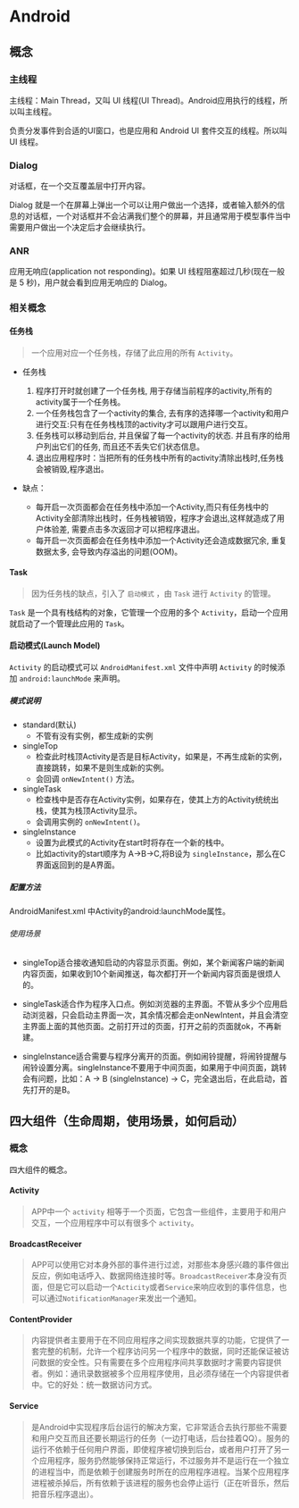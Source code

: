 # Android

## 概念

### 主线程

主线程：Main Thread，又叫 UI 线程(UI Thread)。Android应用执行的线程，所以叫主线程。

负责分发事件到合适的UI窗口，也是应用和 Android UI 套件交互的线程。所以叫 UI 线程。

### Dialog

对话框，在一个交互覆盖层中打开内容。

Dialog 就是一个在屏幕上弹出一个可以让用户做出一个选择，或者输入额外的信息的对话框，一个对话框并不会沾满我们整个的屏幕，并且通常用于模型事件当中需要用户做出一个决定后才会继续执行。

### ANR

应用无响应(application not responding)。如果 UI 线程阻塞超过几秒(现在一般是 5 秒)，用户就会看到应用无响应的 Dialog。

### 相关概念

#### 任务栈

> 一个应用对应一个任务栈，存储了此应用的所有 `Activity`。

- 任务栈
    1. 程序打开时就创建了一个任务栈, 用于存储当前程序的activity,所有的activity属于一个任务栈。 
    2. 一个任务栈包含了一个activity的集合, 去有序的选择哪一个activity和用户进行交互:只有在任务栈栈顶的activity才可以跟用户进行交互。 
    3. 任务栈可以移动到后台, 并且保留了每一个activity的状态. 并且有序的给用户列出它们的任务, 而且还不丢失它们状态信息。 
    4. 退出应用程序时：当把所有的任务栈中所有的activity清除出栈时,任务栈会被销毁,程序退出。

- 缺点：
    - 每开启一次页面都会在任务栈中添加一个Activity,而只有任务栈中的Activity全部清除出栈时，任务栈被销毁，程序才会退出,这样就造成了用户体验差, 需要点击多次返回才可以把程序退出。 
    - 每开启一次页面都会在任务栈中添加一个Activity还会造成数据冗余, 重复数据太多, 会导致内存溢出的问题(OOM)。

#### Task

> 因为任务栈的缺点，引入了 `启动模式` ，由 `Task` 进行 `Activity` 的管理。

`Task` 是一个具有栈结构的对象，它管理一个应用的多个 `Activity`，启动一个应用就启动了一个管理此应用的 `Task`。

#### 启动模式(Launch Model)

`Activity` 的启动模式可以 `AndroidManifest.xml` 文件中声明 `Activity` 的时候添加 `android:launchMode` 来声明。

##### 模式说明

- standard(默认)
    - 不管有没有实例，都生成新的实例
- singleTop
    - 检查此时栈顶Activity是否是目标Activity，如果是，不再生成新的实例，直接跳转，如果不是则生成新的实例。
    - 会回调 `onNewIntent()` 方法。
- singleTask
    - 检查栈中是否存在Activity实例，如果存在，使其上方的Activity统统出栈，使其为栈顶Activity显示。
    - 会调用实例的 `onNewIntent()`。
- singleInstance
    - 设置为此模式的Activity在start时将存在一个新的栈中。
    - 比如activity的start顺序为 A->B->C,将B设为 `singleInstance`，那么在C界面返回到的是A界面。

##### 配置方法

AndroidManifest.xml 中Activity的android:launchMode属性。

###### 使用场景
 
- singleTop适合接收通知启动的内容显示页面。例如，某个新闻客户端的新闻内容页面，如果收到10个新闻推送，每次都打开一个新闻内容页面是很烦人的。

- singleTask适合作为程序入口点。例如浏览器的主界面。不管从多少个应用启动浏览器，只会启动主界面一次，其余情况都会走onNewIntent，并且会清空主界面上面的其他页面。之前打开过的页面，打开之前的页面就ok，不再新建。

- singleInstance适合需要与程序分离开的页面。例如闹铃提醒，将闹铃提醒与闹铃设置分离。singleInstance不要用于中间页面，如果用于中间页面，跳转会有问题，比如：A -> B (singleInstance) -> C，完全退出后，在此启动，首先打开的是B。


## 四大组件（生命周期，使用场景，如何启动）

### 概念

四大组件的概念。

#### Activity

> APP中一个 `activity` 相等于一个页面，它包含一些组件，主要用于和用户交互，一个应用程序中可以有很多个 `activity`。

#### BroadcastReceiver

> APP可以使用它对本身外部的事件进行过滤，对那些本身感兴趣的事件做出反应，例如电话呼入、数据网络连接时等。`BroadcastReceiver`本身没有页面，但是它可以启动一个`Acticity`或者`Service`来响应收到的事件信息，也可以通过`NotificationManager`来发出一个通知。

#### ContentProvider

> 内容提供者主要用于在不同应用程序之间实现数据共享的功能，它提供了一套完整的机制，允许一个程序访问另一个程序中的数据，同时还能保证被访问数据的安全性。只有需要在多个应用程序间共享数据时才需要内容提供者。例如：通讯录数据被多个应用程序使用，且必须存储在一个内容提供者中。它的好处：统一数据访问方式。

#### Service

> 是Android中实现程序后台运行的解决方案，它非常适合去执行那些不需要和用户交互而且还要长期运行的任务（一边打电话，后台挂着QQ）。服务的运行不依赖于任何用户界面，即使程序被切换到后台，或者用户打开了另一个应用程序，服务扔然能够保持正常运行，不过服务并不是运行在一个独立的进程当中，而是依赖于创建服务时所在的应用程序进程。当某个应用程序进程被杀掉后，所有依赖于该进程的服务也会停止运行（正在听音乐，然后把音乐程序退出）。